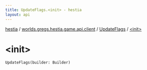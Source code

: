 ```yaml
---
title: UpdateFlags.<init> - hestia
layout: api
---
```


<div class='api-docs-breadcrumbs'><a href="../../index.html">hestia</a> / <a href="../index.html">worlds.gregs.hestia.game.api.client</a> / <a href="index.html">UpdateFlags</a> / <a href="./-init-.html">&lt;init&gt;</a></div>

# &lt;init&gt;

<div class="signature"><code><span class="identifier">UpdateFlags</span><span class="symbol">(</span><span class="parameterName" id="worlds.gregs.hestia.game.api.client.UpdateFlags$<init>(com.artemis.Aspect.Builder)/builder">builder</span><span class="symbol">:</span>&nbsp;<span class="identifier">Builder</span><span class="symbol">)</span></code></div>
